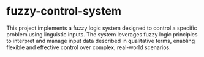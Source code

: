# fuzzy-control-system
This project implements a fuzzy logic system designed to control a specific problem using linguistic inputs. The system leverages fuzzy logic principles to interpret and manage input data described in qualitative terms, enabling flexible and effective control over complex, real-world scenarios.
